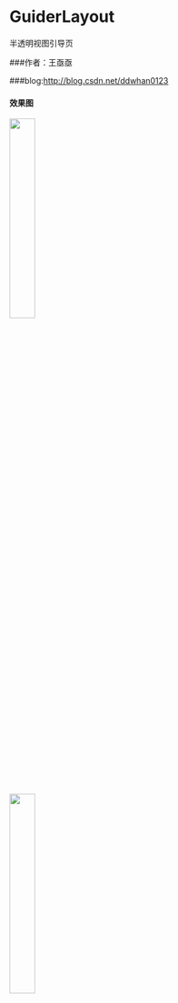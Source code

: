 # GuiderLayout

半透明视图引导页<br>

###作者：王亟亟

###blog:http://blog.csdn.net/ddwhan0123

#### 效果图
<img src="https://github.com/ddwhan0123/GuiderLayout/blob/master/Screen/one.png?raw=true" width="30%"/><br>
<br>
<img src="https://github.com/ddwhan0123/GuiderLayout/blob/master/Screen/two.png?raw=true" width="30%"/><br>
<br>

